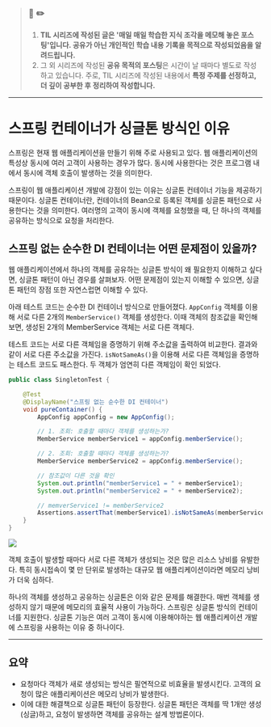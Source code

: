 > ### 📖 ✏️ 
> 1. **TIL 시리즈에 작성된 글은 '매일 매일 학습한 지식 조각을 메모해 놓은 포스팅'입니다. 공유가 아닌 개인적인 학습 내용 기록을 목적으로 작성되었음을 알려드립니다.**
> 2. 그 외 시리즈에 작성된 **공유 목적의 포스팅**은 시간이 날 때마다 별도로 작성하고 있습니다. 주로, TIL 시리즈에 작성된 내용에서 **특정 주제를 선정하고, 더 깊이 공부한 후 정리하여 작성합니다.**

---

# 스프링 컨테이너가 싱글톤 방식인 이유

스프링은 현재 웹 애플리케이션을 만들기 위해 주로 사용되고 있다. 웹 애플리케이션의 특성상 동시에 여러 고객이 사용하는 경우가 많다. 동시에 사용한다는 것은 프로그램 내에서 동시에 객체 호출이 발생하는 것을 의미한다.

스프링이 웹 애플리케이션 개발에 강점이 있는 이유는 싱글톤 컨테이너 기능을 제공하기 때문이다. 싱글톤 컨테이너란, 컨테이너의 Bean으로 등록된 객체를 싱글톤 패턴으로 사용한다는 것을 의미한다. 여러명의 고객이 동시에 객체를 요청했을 때, 단 하나의 객체를 공유하는 방식으로 요청을 처리한다.

## 스프링 없는 순수한 DI 컨테이너는 어떤 문제점이 있을까?

웹 애플리케이션에서 하나의 객체를 공유하는 싱글톤 방식이 왜 필요한지 이해하고 싶다면, 싱글톤 패턴이 아닌 경우를 살펴보자. 어떤 문제점이 있는지 이해할 수 있으면, 싱글톤 패턴의 장점 또한 자연스럽면 이해할 수 있다.

아래 테스트 코드는 순수한 DI 컨테이너 방식으로 만들어졌다. `AppConfig` 객체를 이용해 서로 다른 2개의 `MemberService()` 객체를 생성한다. 이때 객체의 참조값을 확인해 보면, 생성된 2개의 MemberService 객체는 서로 다른 객체다.

테스트 코드는 서로 다른 객체임을 증명하기 위해 주소값을 출력하여 비교한다. 결과와 같이 서로 다른 주소값을 가진다. `isNotSameAs()`을 이용해 서로 다른 객체임을 증명하는 테스트 코드도 패스한다. 두 객체가 엄연히 다른 객체임이 확인 되었다.

```java
public class SingletonTest {

    @Test
    @DisplayName("스프링 없는 순수한 DI 컨테이너")
    void pureContainer() {
        AppConfig appConfig = new AppConfig();

        // 1. 조회: 호출할 때마다 객체를 생성하는가?
        MemberService memberService1 = appConfig.memberService();

        // 2. 조회: 호출할 때마다 객체를 생성하는가?
        MemberService memberService2 = appConfig.memberService();

        // 참조값이 다른 것을 확인
        System.out.println("memberService1 = " + memberService1);
        System.out.println("memberService2 = " + memberService2);

        // memverService1 != memberService2
        Assertions.assertThat(memberService1).isNotSameAs(memberService2);
    }
}
```
![](https://images.velog.io/images/woply/post/7f6f0bb4-4305-4801-a6c6-cdce2632c22a/image.png)

객체 호출이 발생할 때마다 서로 다른 객체가 생성되는 것은 많은 리소스 낭비를 유발한다. 특히 동시접속이 몇 만 단위로 발생하는 대규모 웹 애플리케이션이라면 메모리 낭비가 더욱 심하다. 

하나의 객체를 생성하고 공유하는 싱글톤은 이와 같은 문제를 해결한다. 매번 객체를 생성하지 않기 때문에 메모리의 효율적 사용이 가능하다. 스프링은 싱글톤 방식의 컨테이너를 지원한다. 싱글톤 기능은 여러 고객이 동시에 이용해야하는 웹 애플리케이션 개발에 스프링을 사용하는 이유 중 하나이다.

---

## 요약
- 요청마다 객체가 새로 생성되는 방식은 필연적으로 비효율을 발생시킨다. 고객의 요청이 많은 애플리케이션은 메모리 낭비가 발생한다.
- 이에 대한 해결책으로 싱글톤 패턴이 등장한다. 싱글톤 패턴은 객체를 딱 1개만 생성(싱글)하고, 요청이 발생하면 객체를 공유하는 설계 방법론이다.